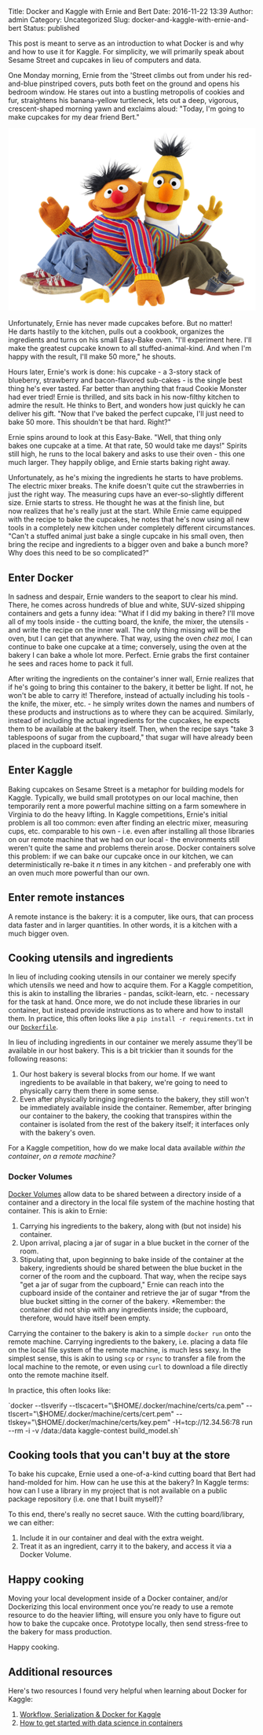 Title: Docker and Kaggle with Ernie and Bert
Date: 2016-11-22 13:39
Author: admin
Category: Uncategorized
Slug: docker-and-kaggle-with-ernie-and-bert
Status: published

This post is meant to serve as an introduction to what Docker is and why
and how to use it for Kaggle. For simplicity, we will primarily speak
about Sesame Street and cupcakes in lieu of computers and data.

One Monday morning, Ernie from the 'Street climbs out from under his
red-and-blue pinstriped covers, puts both feet on the ground and opens
his bedroom window. He stares out into a bustling metropolis of cookies
and fur, straightens his banana-yellow turtleneck, lets out a deep,
vigorous, crescent-shaped morning yawn and exclaims aloud: "Today, I'm
going to make cupcakes for my dear friend Bert."

![](images/ernie_and_bert.png)

Unfortunately, Ernie has never made cupcakes before. But no matter!
He darts hastily to the kitchen, pulls out a cookbook, organizes the
ingredients and turns on his small Easy-Bake oven. "I'll experiment
here. I'll make the greatest cupcake known to all stuffed-animal-kind.
And when I'm happy with the result, I'll make 50 more," he shouts.

Hours later, Ernie's work is done: his cupcake - a 3-story stack of
blueberry, strawberry and bacon-flavored sub-cakes - is the single best
thing he's ever tasted. Far better than anything that fraud Cookie
Monster had ever tried! Ernie is thrilled, and sits back in his
now-filthy kitchen to admire the result. He thinks to Bert, and wonders
how just quickly he can deliver his gift. "Now that I've baked the
perfect cupcake, I'll just need to bake 50 more. This shouldn't be that
hard. Right?"

Ernie spins around to look at this Easy-Bake. "Well, that thing only
bakes one cupcake at a time. At that rate, 50 would take me days!"
Spirits still high, he runs to the local bakery and asks to use their
oven - this one much larger. They happily oblige, and Ernie starts
baking right away.

Unfortunately, as he's mixing the ingredients he starts to have
problems. The electric mixer breaks. The knife doesn't quite cut the
strawberries in just the right way. The measuring cups have an
ever-so-slightly different size. Ernie starts to stress. He thought he
was at the finish line, but now realizes that he's really just at the
start. While Ernie came equipped with the recipe to bake the cupcakes,
he notes that he's now using all new tools in a completely new kitchen
under completely different circumstances. "Can't a stuffed animal just
bake a single cupcake in his small oven, then bring the recipe and
ingredients to a bigger oven and bake a bunch more? Why does this need
to be so complicated?"

Enter Docker
------------

In sadness and despair, Ernie wanders to the seaport to clear his mind.
There, he comes across hundreds of blue and white, SUV-sized shipping
containers and gets a funny idea: "What if I did my baking in there?
I'll move all of my tools inside - the cutting board, the knife, the
mixer, the utensils - and write the recipe on the inner wall. The only
thing missing will be the oven, but I can get that anywhere. That way,
using the oven *chez moi,* I can continue to bake one cupcake at a time;
conversely, using the oven at the bakery I can bake a whole lot more.
Perfect. Ernie grabs the first container he sees and races home to pack
it full.

After writing the ingredients on the container's inner wall, Ernie
realizes that if he's going to bring this container to the bakery, it
better be light. If not, he won't be able to carry it! Therefore,
instead of actually including his tools - the knife, the mixer, etc. -
he simply writes down the names and numbers of these products and
instructions as to where they can be acquired. Similarly, instead of
including the actual ingredients for the cupcakes, he expects them to be
available at the bakery itself. Then, when the recipe says "take 3
tablespoons of sugar from the cupboard," that sugar will have
already been placed in the cupboard itself.

Enter Kaggle
------------

Baking cupcakes on Sesame Street is a metaphor for building models for
Kaggle. Typically, we build small prototypes on our local machine, then
temporarily rent a more powerful machine sitting on a farm somewhere in
Virginia to do the heavy lifting. In Kaggle competitions, Ernie's
initial problem is all too common: even after finding an electric mixer,
measuring cups, etc. comparable to his own - i.e. even after installing
all those libraries on our remote machine that we had on our local - the
environments still weren't quite the same and problems therein arose.
Docker containers solve this problem: if we can bake our cupcake once in
our kitchen, we can deterministically re-bake it *n* times in any
kitchen - and preferably one with an oven much more powerful than our
own.

Enter remote instances
----------------------

A remote instance is the bakery: it is a computer, like ours, that can
process data faster and in larger quantities. In other words, it is a
kitchen with a much bigger oven.

Cooking utensils and ingredients
--------------------------------

In lieu of including cooking utensils in our container we merely specify
which utensils we need and how to acquire them. For a Kaggle
competition, this is akin to installing the libraries - pandas,
scikit-learn, etc. - necessary for the task at hand. Once more, we do
not include these libraries in our container, but instead provide
instructions as to where and how to install them. In practice, this
often looks like a `pip install -r requirements.txt` in our
[`Dockerfile`](https://docs.docker.com/engine/reference/builder/).

In lieu of including ingredients in our container we merely assume
they'll be available in our host bakery. This is a bit trickier than it
sounds for the following reasons:

1.  Our host bakery is several blocks from our home. If we want
    ingredients to be available in that bakery, we're going to need to
    physically carry them there in some sense.
2.  Even after physically bringing ingredients to the bakery, they still
    won't be immediately available inside the container. Remember, after
    bringing our container to the bakery, the cooking that transpires
    within the container is isolated from the rest of the bakery itself;
    it interfaces only with the bakery's oven.

For a Kaggle competition, how do we make local data available *within
the container*, *on a remote machine?*

### Docker Volumes

[Docker
Volumes](https://boxboat.com/2016/06/18/docker-data-containers-and-named-volumes/) allow
data to be shared between a directory inside of a container and a
directory in the local file system of the machine hosting that
container. This is akin to Ernie:

1.  Carrying his ingredients to the bakery, along with (but not inside)
    his container.
2.  Upon arrival, placing a jar of sugar in a blue bucket in the corner
    of the room.
3.  Stipulating that, upon beginning to bake inside of the container at
    the bakery, ingredients should be shared between the blue bucket in
    the corner of the room and the cupboard. That way, when
    the recipe says "get a jar of sugar from the cupboard," Ernie can
    reach into the cupboard inside of the container and retrieve the jar
    of sugar *from the blue bucket sitting in the corner of the
    bakery. *Remember: the container did not ship with any ingredients
    inside; the cupboard, therefore, would have itself been empty.

Carrying the container to the bakery is akin to a simple
`docker run` onto the remote machine. Carrying ingredients to the
bakery, i.e. placing a data file on the local file system of the remote
machine, is much less sexy. In the simplest sense, this is akin to
using `scp` or `rsync` to transfer a file from the local machine to the
remote, or even using `curl` to download a file directly onto the remote
machine itself.

In practice, this often looks like:

\`docker --tlsverify --tlscacert="\\\$HOME/.docker/machine/certs/ca.pem"
--tlscert="\\\$HOME/.docker/machine/certs/cert.pem"
--tlskey="\\\$HOME/.docker/machine/certs/key.pem" -H=tcp://12.34.56:78
run --rm -i -v /data:/data kaggle-contest build\_model.sh\`

Cooking tools that you can't buy at the store
---------------------------------------------

To bake his cupcake, Ernie used a one-of-a-kind cutting board that Bert
had hand-molded for him. How can he use this at the bakery? In Kaggle
terms: how can I use a library in my project that is not available on a
public package repository (i.e. one that I built myself)?

To this end, there's really no secret sauce. With the cutting
board/library, we can either:

1.  Include it in our container and deal with the extra weight.
2.  Treat it as an ingredient, carry it to the bakery, and access it via
    a Docker Volume.

Happy cooking
-------------

Moving your local development inside of a Docker container, and/or
Dockerizing this local environment once you're ready to use a remote
resource to do the heavier lifting, will ensure you only have to figure
out how to bake the cupcake once. Prototype locally, then send
stress-free to the bakery for mass production.

Happy cooking.

Additional resources
--------------------

Here's two resources I found very helpful when learning about Docker for
Kaggle:

1.  [Workflow, Serialization & Docker for
    Kaggle](https://speakerdeck.com/smly/workflow-serialization-and-docker-for-kaggle)
2.  [How to get started with data science in
    containers](http://blog.kaggle.com/2016/02/05/how-to-get-started-with-data-science-in-containers/)
